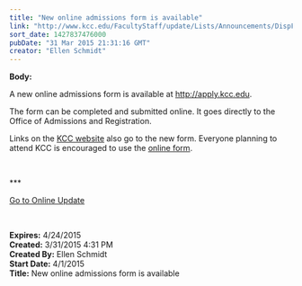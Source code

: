 ```yaml
---
title: "New online admissions form is available"
link: "http://www.kcc.edu/FacultyStaff/update/Lists/Announcements/DispForm.aspx?ID=1870"
sort_date: 1427837476000
pubDate: "31 Mar 2015 21:31:16 GMT"
creator: "Ellen Schmidt"
---
```


<div><b>Body:</b> <div class="ExternalClassE6F5B152D4A34EA3AF45CD41474104E5"><p>​A new online admissions form is available at <a href="http://apply.kcc.edu/">http://apply.kcc.edu</a>.</p>
<p>The form can be completed and submitted online. It goes directly to the Office of Admissions and Registration.</p>
<p>Links on the <a href="/">KCC website</a> also go to the new form. Everyone planning to attend KCC is encouraged to use the <a href="http://apply.kcc.edu/">online form</a>.</p>
<p> </p>
<p>***</p>
<p><a href="/update">Go to Online Update</a></p>
<p> </p></div></div>
<div><b>Expires:</b> 4/24/2015</div>
<div><b>Created:</b> 3/31/2015 4:31 PM</div>
<div><b>Created By:</b> Ellen Schmidt</div>
<div><b>Start Date:</b> 4/1/2015</div>
<div><b>Title:</b> New online admissions form is available</div>
